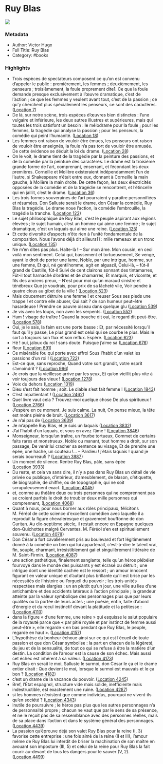 # Ruy Blas

![](https://m.media-amazon.com/images/I/71tOdiBVAVL._SY160.jpg)

### Metadata

- Author: Victor Hugo
- Full Title: Ruy Blas
- Category: #books

### Highlights

- Trois espèces de spectateurs composent ce qu’on est convenu d’appeler le public : premièrement, les femmes ; deuxièmement, les penseurs ; troisièmement, la foule proprement dite1. Ce que la foule demande presque exclusivement à l’œuvre dramatique, c’est de l’action ; ce que les femmes y veulent avant tout, c’est de la passion ; ce qu’y cherchent plus spécialement les penseurs, ce sont des caractères. ([Location 7](https://readwise.io/to_kindle?action=open&asin=B077XYCLYZ&location=7))
- De là, sur notre scène, trois espèces d’œuvres bien distinctes : l’une vulgaire et inférieure, les deux autres illustres et supérieures, mais qui toutes les trois satisfont un besoin : le mélodrame pour la foule ; pour les femmes, la tragédie qui analyse la passion ; pour les penseurs, la comédie qui peint l’humanité. ([Location 18](https://readwise.io/to_kindle?action=open&asin=B077XYCLYZ&location=18))
- Les femmes ont raison de vouloir être émues, les penseurs ont raison de vouloir être enseignés, la foule n’a pas tort de vouloir être amusée. De cette évidence se déduit la loi du drame. ([Location 28](https://readwise.io/to_kindle?action=open&asin=B077XYCLYZ&location=28))
- On le voit, le drame tient de la tragédie par la peinture des passions, et de la comédie par la peinture des caractères. Le drame est la troisième grande forme de l’art, comprenant, enserrant, et fécondant les deux premières. Corneille et Molière existeraient indépendamment l’un de l’autre, si Shakespeare n’était entre eux, donnant à Corneille la main gauche, à Molière la main droite. De cette façon, les deux électricités opposées de la comédie et de la tragédie se rencontrent, et l’étincelle qui en jaillit, c’est le drame. ([Location 36](https://readwise.io/to_kindle?action=open&asin=B077XYCLYZ&location=36))
- Les trois formes souveraines de l’art pourraient y paraître personnifiées et résumées. Don Salluste serait le drame, don César la comédie, Ruy Blas la tragédie. Le drame noue l’action, la comédie l’embrouille, la tragédie la tranche. ([Location 122](https://readwise.io/to_kindle?action=open&asin=B077XYCLYZ&location=122))
- Le sujet philosophique de Ruy Blas, c’est le peuple aspirant aux régions élevées ; le sujet humain, c’est un homme qui aime une femme ; le sujet dramatique, c’est un laquais qui aime une reine. ([Location 125](https://readwise.io/to_kindle?action=open&asin=B077XYCLYZ&location=125))
- Et cette diversité d’aspects n’ôte rien à l’unité fondamentale de la composition. Nous l’avons déjà dit ailleurs11 : mille rameaux et un tronc unique. ([Location 135](https://readwise.io/to_kindle?action=open&asin=B077XYCLYZ&location=135))
- Ne m’en dites pas plus. Halte-là ! – Sur mon âme. Mon cousin, en ceci voilà mon sentiment. Celui qui, bassement et tortueusement, Se venge, ayant le droit de porter une lame, Noble, par une intrigue, homme, sur une femme, Et qui, né gentilhomme, agit en alguazil, Celui-là, – fût-il grand de Castille, fût-il Suivi de cent clairons sonnant des tintamarres, Fût-il tout harnaché d’ordres et de chamarres, Et marquis, et vicomte, et fils des anciens preux, – N’est pour moi qu’un maraud sinistre et ténébreux Que je voudrais, pour prix de sa lâcheté vile, Voir pendre à quatre clous au gibet de la ville ! ([Location 523](https://readwise.io/to_kindle?action=open&asin=B077XYCLYZ&location=523))
- Mais doucement détruire une femme ! et creuser Sous ses pieds une trappe ! et contre elle abuser, Qui sait ? de son humeur peut-être hasardeuse ! Prendre ce pauvre oiseau dans quelque glu ([Location 539](https://readwise.io/to_kindle?action=open&asin=B077XYCLYZ&location=539))
- Je vis avec les loups, non avec les serpents. ([Location 552](https://readwise.io/to_kindle?action=open&asin=B077XYCLYZ&location=552))
- Hum ! visage de traître ! Quand la bouche dit oui, le regard dit peut-être. ([Location 578](https://readwise.io/to_kindle?action=open&asin=B077XYCLYZ&location=578))
- Oui, je le sais, la faim est une porte basse : Et, par nécessité lorsqu’il faut qu’il y passe, Le plus grand est celui qui se courbe le plus. Mais le sort a toujours son flux et son reflux. Espère. ([Location 623](https://readwise.io/to_kindle?action=open&asin=B077XYCLYZ&location=623))
- Hé ! oui, jaloux du roi ! sans doute. Puisque j’aime sa ([Location 676](https://readwise.io/to_kindle?action=open&asin=B077XYCLYZ&location=676))
- fleur ([Location 691](https://readwise.io/to_kindle?action=open&asin=B077XYCLYZ&location=691))
- Ce misérable fou qui porte avec effroi Sous l’habit d’un valet les passions d’un roi ! ([Location 722](https://readwise.io/to_kindle?action=open&asin=B077XYCLYZ&location=722))
- Est-ce que, sans reproche, Quand votre sort grandit, votre esprit s’amoindrit ? ([Location 996](https://readwise.io/to_kindle?action=open&asin=B077XYCLYZ&location=996))
- Je crois que la vieillesse arrive par les yeux, Et qu’on vieillit plus vite à voir toujours des vieux ! ([Location 1278](https://readwise.io/to_kindle?action=open&asin=B077XYCLYZ&location=1278))
- Voix du dehors ([Location 1319](https://readwise.io/to_kindle?action=open&asin=B077XYCLYZ&location=1319))
- Dieu s’est fait homme ; soit. Le diable s’est fait femme ! ([Location 1843](https://readwise.io/to_kindle?action=open&asin=B077XYCLYZ&location=1843))
- C’est impatientant ! ([Location 2462](https://readwise.io/to_kindle?action=open&asin=B077XYCLYZ&location=2462))
- Quel livre vaut cela ? Trouvez-moi quelque chose De plus spiritueux ! ([Location 2766](https://readwise.io/to_kindle?action=open&asin=B077XYCLYZ&location=2766))
- J’espère en ce moment. Je suis calme. La nuit, On pense mieux, la tête est moins pleine de bruit. ([Location 3617](https://readwise.io/to_kindle?action=open&asin=B077XYCLYZ&location=3617))
- Je n’ai pas de ([Location 3639](https://readwise.io/to_kindle?action=open&asin=B077XYCLYZ&location=3639))
- Je m’appelle Ruy Blas, et je suis un laquais ([Location 3832](https://readwise.io/to_kindle?action=open&asin=B077XYCLYZ&location=3832))
- J’ai l’habit d’un laquais, et vous en avez l’âme ! ([Location 3846](https://readwise.io/to_kindle?action=open&asin=B077XYCLYZ&location=3846))
- Monseigneur, lorsqu’un traître, un fourbe tortueux, Commet de certains faits rares et monstrueux, Noble ou manant, tout homme a droit, sur son passage, De venir lui cracher sa sentence au visage, Et de prendre une épée, une hache, un couteau !… – Pardieu ! j’étais laquais ! quand je serais bourreau5 ? ([Location 3887](https://readwise.io/to_kindle?action=open&asin=B077XYCLYZ&location=3887))
- Un moment de silence. Rentre Ruy Blas, pâle, sans épée ([Location 3933](https://readwise.io/to_kindle?action=open&asin=B077XYCLYZ&location=3933))
- Du reste, et cela va sans dire, il n’y a pas dans Ruy Blas un détail de vie privée ou publique, d’intérieur, d’ameublement, de blason, d’étiquette, de biographie, de chiffre, ou de topographie, qui ne soit scrupuleusement exact. ([Location 4045](https://readwise.io/to_kindle?action=open&asin=B077XYCLYZ&location=4045))
- et, comme au théâtre deux ou trois personnes qui ne comprennent pas se croient parfois le droit de troubler deux mille personnes qui comprennent, ([Location 4068](https://readwise.io/to_kindle?action=open&asin=B077XYCLYZ&location=4068))
- Quant à nous, pour nous borner aux rôles principaux, félicitons M. Féréol de cette science d’excellent comédien avec laquelle il a reproduit la figure chevaleresque et gravement bouffonne de don Guritan. Au dix-septième siècle, il restait encore en Espagne quelques don-Quichottes malgré Cervantes. M. Féréol s’en est spirituellement souvenu. ([Location 4078](https://readwise.io/to_kindle?action=open&asin=B077XYCLYZ&location=4078))
- Don César a fort cavalièrement pris au boulevard et fort légitimement donné à la comédie un bien qui lui appartenait, c’est-à-dire le talent vrai, fin, souple, charmant, irrésistiblement gai et singulièrement littéraire de M. Saint-Firmin. ([Location 4087](https://readwise.io/to_kindle?action=open&asin=B077XYCLYZ&location=4087))
- une action pathétique, finalement sanglante, telle qu’un héros plébéien fourvoyé dans le monde des puissants y est écrasé ou détruit ; une intrigue dont une identité cachée est le ressort ; un amour innocent figurant en valeur unique et d’autant plus brillante qu’il est brisé par les nécessités de l’histoire ou l’orgueil du pouvoir ; les trois unités respectées mais élargies : un an plutôt qu’un jour, une ville au lieu d’une antichambre et des accidents latéraux à l’action principale ; la grandeur atteinte par la valeur symbolique des personnages plus que par leurs qualités ou la portée de leurs actes ; une poésie, enfin, faite d’abord d’énergie et du recul instinctif devant la platitude et la petitesse : ([Location 4110](https://readwise.io/to_kindle?action=open&asin=B077XYCLYZ&location=4110))
- dans la figure « d’une femme, une reine » qui esquisse le salut populaire de la royauté parce que « par pitié royale et par instinct de femme aussi peut-être », elle regarde « en bas pendant que Ruy Blas, le peuple, regarde en haut ». ([Location 4157](https://readwise.io/to_kindle?action=open&asin=B077XYCLYZ&location=4157))
- L’hypothèse du bonheur échoue ainsi sur ce qui est l’écueil de toute passion et que don César symbolise : la part en chacun de la légèreté, du jeu et de la sensualité, de tout ce qui se refuse à être la matière d’un destin. La condition de l’amour est la cause de son échec. Mais aussi cet échec est inhérent à sa valeur. ([Location 4173](https://readwise.io/to_kindle?action=open&asin=B077XYCLYZ&location=4173))
- Ruy Blas en serait le moi, Salluste le surmoi, don César le ça et le drame entier dirait : Que devient le moi, lorsque le surmoi est mauvais et le ça bon ? ([Location 4182](https://readwise.io/to_kindle?action=open&asin=B077XYCLYZ&location=4182))
- c’est un drame de la vacance du pouvoir. ([Location 4245](https://readwise.io/to_kindle?action=open&asin=B077XYCLYZ&location=4245))
- Bref, l’État espagnol, structure vide mais solide, inefficiente mais indestructible, est exactement une ruine. ([Location 4287](https://readwise.io/to_kindle?action=open&asin=B077XYCLYZ&location=4287))
- si les hommes n’existent que comme individus, pourquoi ne vivent-ils qu’en société ? ([Location 4343](https://readwise.io/to_kindle?action=open&asin=B077XYCLYZ&location=4343))
- Inutile de poursuivre ; le héros pas plus que les autres personnages n’a de personnalité propre ; chacun ne vaut que par le sens de sa présence, et ne le reçoit pas de sa ressemblance avec des personnes réelles, mais de sa place dans l’action et dans le système général des personnages. ([Location 4439](https://readwise.io/to_kindle?action=open&asin=B077XYCLYZ&location=4439))
- La passion qu’éprouve déjà son valet Ruy Blas pour la reine (I, 3) favorise cette entreprise : une fois aimé de la reine (II et III), l’amour même de Ruy Blas lui interdit de briser la machination de son maître en avouant son imposture (III, 5) et celui de la reine pour Ruy Blas la fait courir au-devant de tous les dangers pour le sauver (V, 2). ([Location 4499](https://readwise.io/to_kindle?action=open&asin=B077XYCLYZ&location=4499))

